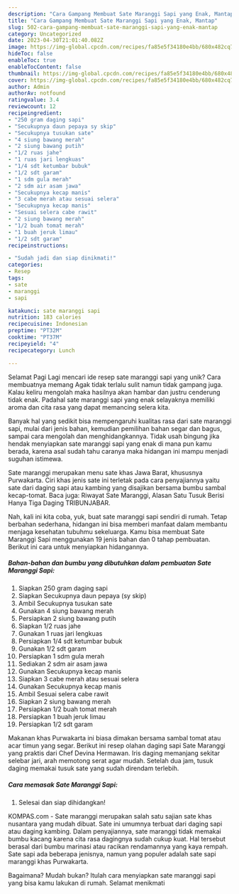 ```yaml
---
description: "Cara Gampang Membuat Sate Maranggi Sapi yang Enak, Mantap"
title: "Cara Gampang Membuat Sate Maranggi Sapi yang Enak, Mantap"
slug: 502-cara-gampang-membuat-sate-maranggi-sapi-yang-enak-mantap
category: Uncategorized
date: 2023-04-30T21:01:40.082Z
image: https://img-global.cpcdn.com/recipes/fa85e5f34180e4bb/680x482cq70/sate-maranggi-sapi-foto-resep-utama.jpg
hideToc: false
enableToc: true
enableTocContent: false
thumbnail: https://img-global.cpcdn.com/recipes/fa85e5f34180e4bb/680x482cq70/sate-maranggi-sapi-foto-resep-utama.jpg
cover: https://img-global.cpcdn.com/recipes/fa85e5f34180e4bb/680x482cq70/sate-maranggi-sapi-foto-resep-utama.jpg
author: Admin
authorAv: notfound
ratingvalue: 3.4
reviewcount: 12
recipeingredient:
- "250 gram daging sapi"
- "Secukupnya daun pepaya sy skip"
- "Secukupnya tusukan sate"
- "4 siung bawang merah"
- "2 siung bawang putih"
- "1/2 ruas jahe"
- "1 ruas jari lengkuas"
- "1/4 sdt ketumbar bubuk"
- "1/2 sdt garam"
- "1 sdm gula merah"
- "2 sdm air asam jawa"
- "Secukupnya kecap manis"
- "3 cabe merah atau sesuai selera"
- "Secukupnya kecap manis"
- "Sesuai selera cabe rawit"
- "2 siung bawang merah"
- "1/2 buah tomat merah"
- "1 buah jeruk limau"
- "1/2 sdt garam"
recipeinstructions:

- "Sudah jadi dan siap dinikmati!"
categories:
- Resep
tags:
- sate
- maranggi
- sapi

katakunci: sate maranggi sapi 
nutrition: 183 calories
recipecuisine: Indonesian
preptime: "PT32M"
cooktime: "PT37M"
recipeyield: "4"
recipecategory: Lunch

---
```



Selamat Pagi Lagi mencari ide resep sate maranggi sapi yang unik? Cara membuatnya memang Agak tidak terlalu sulit namun tidak gampang juga. Kalau keliru mengolah maka hasilnya akan hambar dan justru cenderung tidak enak. Padahal sate maranggi sapi yang enak selayaknya memiliki aroma dan cita rasa yang dapat memancing selera kita.


Banyak hal yang sedikit bisa mempengaruhi kualitas rasa dari sate maranggi sapi, mulai dari jenis bahan, kemudian pemilihan bahan segar dan bagus, sampai cara mengolah dan menghidangkannya. Tidak usah bingung jika hendak menyiapkan sate maranggi sapi yang enak di mana pun kamu berada, karena asal sudah tahu caranya maka hidangan ini mampu menjadi suguhan istimewa.

Sate maranggi merupakan menu sate khas Jawa Barat, khususnya Purwakarta. Ciri khas jenis sate ini terletak pada cara penyajiannya yaitu sate dari daging sapi atau kambing yang disajikan bersama bumbu sambal kecap-tomat. Baca juga: Riwayat Sate Maranggi, Alasan Satu Tusuk Berisi Hanya Tiga Daging TRIBUNJABAR.


Nah, kali ini kita coba, yuk, buat sate maranggi sapi sendiri di rumah. Tetap berbahan sederhana, hidangan ini bisa memberi manfaat dalam membantu menjaga kesehatan tubuhmu sekeluarga. Kamu bisa membuat Sate Maranggi Sapi menggunakan 19 jenis bahan dan 0 tahap pembuatan. Berikut ini cara untuk menyiapkan hidangannya.

<!--inarticleads1-->

##### Bahan-bahan dan bumbu yang dibutuhkan dalam pembuatan Sate Maranggi Sapi:

1. Siapkan 250 gram daging sapi
1. Siapkan Secukupnya daun pepaya (sy skip)
1. Ambil Secukupnya tusukan sate
1. Gunakan 4 siung bawang merah
1. Persiapkan 2 siung bawang putih
1. Siapkan 1/2 ruas jahe
1. Gunakan 1 ruas jari lengkuas
1. Persiapkan 1/4 sdt ketumbar bubuk
1. Gunakan 1/2 sdt garam
1. Persiapkan 1 sdm gula merah
1. Sediakan 2 sdm air asam jawa
1. Gunakan Secukupnya kecap manis
1. Siapkan 3 cabe merah atau sesuai selera
1. Gunakan Secukupnya kecap manis
1. Ambil Sesuai selera cabe rawit
1. Siapkan 2 siung bawang merah
1. Persiapkan 1/2 buah tomat merah
1. Persiapkan 1 buah jeruk limau
1. Persiapkan 1/2 sdt garam


Makanan khas Purwakarta ini biasa dimakan bersama sambal tomat atau acar timun yang segar. Berikut ini resep olahan daging sapi Sate Maranggi yang praktis dari Chef Devina Hermawan. Iris daging memanjang sekitar selebar jari, arah memotong serat agar mudah. Setelah dua jam, tusuk daging memakai tusuk sate yang sudah direndam terlebih. 

<!--inarticleads2-->

##### Cara memasak Sate Maranggi Sapi:


1. Selesai dan siap dihidangkan!

KOMPAS.com - Sate maranggi merupakan salah satu sajian sate khas nusantara yang mudah dibuat. Sate ini umumnya terbuat dari daging sapi atau daging kambing. Dalam penyajiannya, sate maranggi tidak memakai bumbu kacang karena cita rasa dagingnya sudah cukup kuat. Hal tersebut berasal dari bumbu marinasi atau racikan rendamannya yang kaya rempah. Sate sapi ada beberapa jenisnya, namun yang populer adalah sate sapi maranggi khas Purwakarta. 

Bagaimana? Mudah bukan? Itulah cara menyiapkan sate maranggi sapi yang bisa kamu lakukan di rumah. Selamat menikmati
